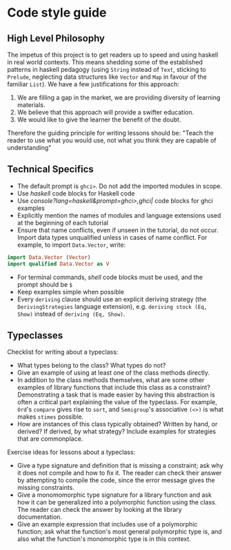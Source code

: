 # Code style guide

## High Level Philosophy

The impetus of this project is to get readers up to speed and using haskell in real world contexts. This means shedding some of the established patterns in haskell pedagogy (using `String` instead of `Text`, sticking to `Prelude`, neglecting data structures like `Vector` and `Map` in favour of the familiar `List`). We have a few justifications for this approach:
1. We are filling a gap in the market, we are providing diversity of learning materials.
2. We believe that this approach will provide a swifter education.
3. We would like to give the learner the benefit of the doubt.

Therefore the guiding principle for writing lessons should be: "Teach the reader to use what you would use, not what you think they are capable of understanding"

## Technical Specifics

* The default prompt is `ghci>`. Do not add the imported modules in scope.
* Use _haskell_ code blocks for Haskell code
* Use _console?lang=haskell&prompt=ghci>,ghci|_ code blocks for ghci examples
* Explicitly mention the names of modules and language extensions
used at the beginning of each tutorial
* Ensure that name conflicts, even if unseen in the tutorial, do not occur.
Import data types unqualified unless in cases of name conflict.
For example, to import `Data.Vector`, write: 
```haskell 
import Data.Vector (Vector)
import qualified Data.Vector as V
```
* For terminal commands, _shell_ code blocks must be used, and the prompt should be `$`
* Keep examples simple when possible
* Every `deriving` clause should use an explicit deriving strategy (the `DerivingStrategies` language extension), e.g. `deriving stock (Eq, Show)` instead of `deriving (Eq, Show)`.

## Typeclasses

Checklist for writing about a typeclass:

* What types belong to the class? What types do not?
* Give an example of using at least one of the class methods directly.
* In addition to the class methods themselves, what are some other examples of library functions that include this class as a constraint? Demonstrating a task that is made easier by having this abstraction is often a critical part explaining the value of the typeclass. For example, `Ord`'s `compare` gives rise to `sort`, and `Semigroup`'s associative `(<>)` is what makes `stimes` possible.
* How are instances of this class typically obtained? Written by hand, or derived? If derived, by what strategy? Include examples for strategies that are commonplace.

Exercise ideas for lessons about a typeclass:

* Give a type signature and definition that is missing a constraint; ask why it does not compile and how to fix it. The reader can check their answer by attempting to compile the code, since the error message gives the missing constraints.
* Give a monomomorphic type signature for a library function and ask how it can be generalized into a polymorphic function using the class. The reader can check the answer by looking at the library documentation.
* Give an example expression that includes use of a polymorphic function; ask what the function's most general polymorphic type is, and also what the function's monomorphic type is in this context.
